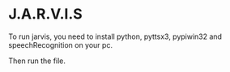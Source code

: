 # J.A.R.V.I.S

To run jarvis, you need to install python, pyttsx3, pypiwin32 and speechRecognition on your pc.

Then run the file.
